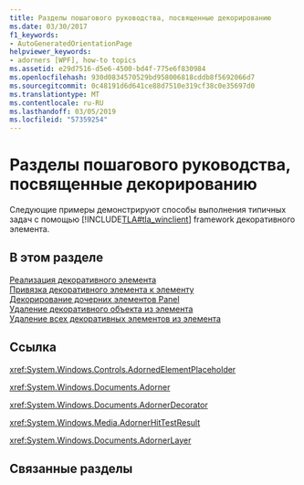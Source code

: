 ```yaml
---
title: Разделы пошагового руководства, посвященные декорированию
ms.date: 03/30/2017
f1_keywords:
- AutoGeneratedOrientationPage
helpviewer_keywords:
- adorners [WPF], how-to topics
ms.assetid: e29d7516-d5e6-4500-bd4f-775e6f830984
ms.openlocfilehash: 930d0834570529bd958006818cddb8f5692066d7
ms.sourcegitcommit: 0c48191d6d641ce88d7510e319cf38c0e35697d0
ms.translationtype: MT
ms.contentlocale: ru-RU
ms.lasthandoff: 03/05/2019
ms.locfileid: "57359254"
---
```

# <a name="adorners-how-to-topics"></a>Разделы пошагового руководства, посвященные декорированию
Следующие примеры демонстрируют способы выполнения типичных задач с помощью [!INCLUDE[TLA#tla_winclient](../../../../includes/tlasharptla-winclient-md.md)] framework декоративного элемента.  
  
## <a name="in-this-section"></a>В этом разделе  
 [Реализация декоративного элемента](how-to-implement-an-adorner.md)  
 [Привязка декоративного элемента к элементу](how-to-bind-an-adorner-to-an-element.md)  
 [Декорирование дочерних элементов Panel](how-to-adorn-the-children-of-a-panel.md)  
 [Удаление декоративного объекта из элемента](how-to-remove-an-adorner-from-an-element.md)  
 [Удаление всех декоративных элементов из элемента](how-to-remove-all-adorners-from-an-element.md)  
  
## <a name="reference"></a>Ссылка  
 <xref:System.Windows.Controls.AdornedElementPlaceholder>  
  
 <xref:System.Windows.Documents.Adorner>  
  
 <xref:System.Windows.Documents.AdornerDecorator>  
  
 <xref:System.Windows.Media.AdornerHitTestResult>  
  
 <xref:System.Windows.Documents.AdornerLayer>  
  
## <a name="related-sections"></a>Связанные разделы
